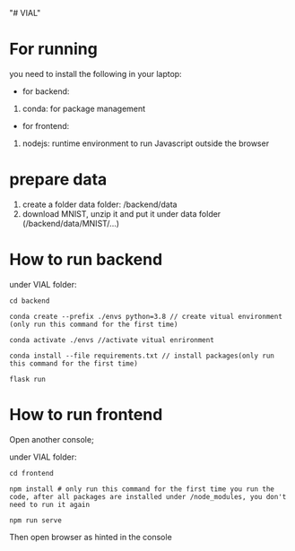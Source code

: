 "# VIAL" 

# For running

you need to install the following in your laptop:

- for backend:
1. conda: for package management

- for frontend:
1. nodejs: runtime environment to run Javascript outside the browser

# prepare data

1. create a folder data folder: /backend/data
2. download MNIST, unzip it and put it under data folder (/backend/data/MNIST/...)


# How to run backend

under VIAL folder:
```
cd backend

conda create --prefix ./envs python=3.8 // create vitual environment (only run this command for the first time)

conda activate ./envs //activate vitual enrironment

conda install --file requirements.txt // install packages(only run this command for the first time)

flask run
```

# How to run frontend

Open another console; 

under VIAL folder:
```
cd frontend

npm install # only run this command for the first time you run the code, after all packages are installed under /node_modules, you don't need to run it again

npm run serve
```
Then open browser as hinted in the console
